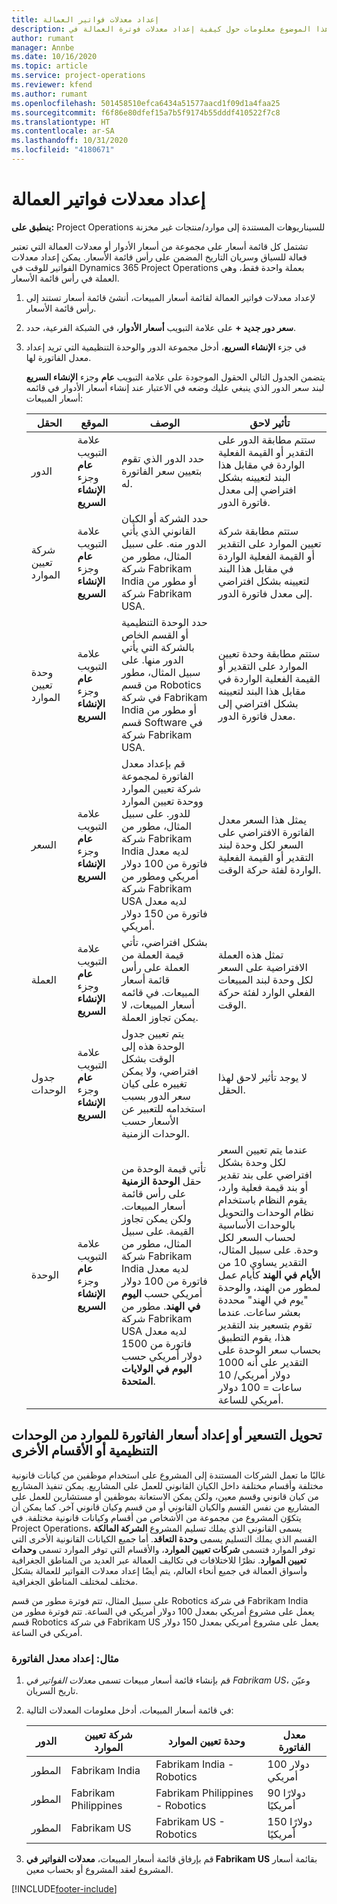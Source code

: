 ```yaml
---
title: إعداد معدلات فواتير العمالة
description: يقدم هذا الموضوع معلومات حول كيفية إعداد معدلات فوترة العمالة في Project Operations.
author: rumant
manager: Annbe
ms.date: 10/16/2020
ms.topic: article
ms.service: project-operations
ms.reviewer: kfend
ms.author: rumant
ms.openlocfilehash: 501458510efca6434a51577aacd1f09d1a4faa25
ms.sourcegitcommit: f6f86e80dfef15a7b5f9174b55dddf410522f7c8
ms.translationtype: HT
ms.contentlocale: ar-SA
ms.lasthandoff: 10/31/2020
ms.locfileid: "4180671"
---
```

# <a name="set-up-labor-bill-rates"></a>إعداد معدلات فواتير العمالة

**ينطبق على:** Project Operations للسيناريوهات المستندة إلى موارد/منتجات غير مخزنة‬

تشتمل كل قائمة أسعار على مجموعة من أسعار الأدوار أو معدلات العمالة التي تعتبر فعالة للسياق وسريان التاريخ المضمن على رأس قائمة الأسعار. يمكن إعداد معدلات الفواتير للوقت في Dynamics 365 Project Operations بعملة واحدة فقط، وهي العملة في رأس قائمة الأسعار.

1. لإعداد معدلات فواتير العمالة لقائمة أسعار المبيعات، أنشئ قائمة أسعار تستند إلى رأس قائمة الأسعار. 
2. على علامة التبويب **أسعار الأدوار**، في الشبكة الفرعية، حدد **‎+ سعر دور جديد**. 
3. في جزء **الإنشاء السريع**، أدخل مجموعة الدور والوحدة التنظيمية التي تريد إعداد معدل الفاتورة لها.

   يتضمن الجدول التالي الحقول الموجودة على علامة التبويب **عام** وجزء **الإنشاء السريع** لبند سعر الدور الذي ينبغي عليك وضعه في الاعتبار عند إنشاء أسعار الأدوار في قائمه أسعار المبيعات:

    | الحقل | الموقع | ‏‏الوصف | تأثير لاحق |
    | --- | --- | --- | --- |
    | الدور | علامة التبويب **عام** وجزء **الإنشاء السريع** | حدد الدور الذي تقوم بتعيين سعر الفاتورة له. | ستتم مطابقة الدور على التقدير أو القيمة الفعلية الواردة في مقابل هذا البند لتعيينه بشكل افتراضي إلى معدل فاتورة الدور. |
    | شركة تعيين الموارد‬ | علامة التبويب **عام** وجزء **الإنشاء السريع** | حدد الشركة أو الكيان القانوني الذي يأتي الدور منه. على سبيل المثال، مطور من شركة Fabrikam India أو مطور من شركة Fabrikam USA. | ستتم مطابقة شركة تعيين الموارد على التقدير أو القيمة الفعلية الواردة في مقابل هذا البند لتعيينه بشكل افتراضي إلى معدل فاتورة الدور. |
    | وحدة تعيين الموارد | علامة التبويب **عام** وجزء **الإنشاء السريع** | حدد الوحدة التنظيمية أو القسم الخاص بالشركة التي يأتي الدور منها. على سبيل المثال، مطور من قسم Robotics في شركة Fabrikam India أو مطور من قسم Software في شركة Fabrikam USA. | ستتم مطابقة وحدة تعيين الموارد على التقدير أو القيمة الفعلية الواردة في مقابل هذا البند لتعيينه بشكل افتراضي إلى معدل فاتورة الدور. |
    | السعر | علامة التبويب **عام** وجزء **الإنشاء السريع** | قم بإعداد معدل الفاتورة لمجموعة شركة تعيين الموارد ووحدة تعيين الموارد للدور. على سبيل المثال، مطور من شركة Fabrikam India لديه معدل فاتورة من 100 دولار أمريكي ومطور من شركة Fabrikam USA لديه معدل فاتورة من 150 دولار أمريكي. | يمثل هذا السعر معدل الفاتورة الافتراضي على السعر لكل وحدة لبند التقدير أو القيمة الفعلية الواردة لفئة حركة الوقت. |
    | ‏‏العملة | علامة التبويب **عام** وجزء **الإنشاء السريع**| بشكل افتراضي، تأتي قيمة العملة من العملة على رأس قائمة أسعار المبيعات. في قائمه أسعار المبيعات، لا يمكن تجاوز العملة. | تمثل هذه العملة الافتراضية على السعر لكل وحدة لبند المبيعات الفعلي الوارد لفئة حركة الوقت. |
    | جدول الوحدات | علامة التبويب **عام** وجزء **الإنشاء السريع** | يتم تعيين جدول الوحدة هذه إلى الوقت بشكل افتراضي، ولا يمكن تغييره على كيان سعر الدور بسبب استخدامه للتعبير عن الأسعار حسب الوحدات الزمنية. | لا يوجد تأثير لاحق لهذا الحقل. |
    | الوحدة | علامة التبويب **عام** وجزء **الإنشاء السريع** | تأتي قيمة الوحدة من حقل **الوحدة الزمنية** على رأس قائمة أسعار المبيعات. ولكن يمكن تجاوز القيمة. على سبيل المثال، مطور من شركة Fabrikam India لديه معدل فاتورة من 100 دولار أمريكي حسب **اليوم في الهند**. مطور من شركة Fabrikam USA لديه معدل فاتورة من 1500 دولار أمريكي حسب‬ **اليوم في الولايات المتحدة**. | عندما يتم تعيين السعر لكل وحدة بشكل افتراضي على بند تقدير أو بند قيمة فعلية وارد، يقوم النظام باستخدام نظام الوحدات والتحويل بالوحدات الأساسية لحساب السعر لكل وحدة. على سبيل المثال، التقدير يساوي 10 من **الأيام في الهند** كأيام عمل لمطور من الهند، والوحدة "يوم في الهند" محددة بعشر ساعات. عندما تقوم بتسعير بند التقدير هذا، يقوم التطبيق بحساب سعر الوحدة على التقدير على أنه 1000 دولار أمريكي/ 10 ساعات = 100 دولار أمريكي للساعة. |

## <a name="transfer-pricing-or-set-up-bill-rates-for-resources-from-other-organizational-units-or-divisions"></a>تحويل التسعير أو إعداد أسعار الفاتورة للموارد من الوحدات التنظيمية أو الأقسام الأخرى 

غالبًا ما تعمل الشركات المستندة إلى المشروع على استخدام موظفين من كيانات قانونية مختلفة وأقسام مختلفة داخل الكيان القانوني للعمل على المشاريع. يمكن تنفيذ المشاريع من كيان قانوني وقسم معين، ولكن يمكن الاستعانة بموظفين أو مستشارين للعمل على المشاريع من نفس القسم والكيان القانوني أو من قسم وكيان قانوني آخر. كما يمكن أن يتكوّن المشروع من مجموعة من الأشخاص من أقسام وكيانات قانونية مختلفة. في Project Operations، يسمى القانوني الذي يملك تسليم المشروع **الشركة المالكة** القسم الذي يملك التسليم يسمى **وحدة التعاقد**. أما جميع الكيانات القانونية الأخرى التي توفر الموارد فتسمى **شركات تعيين الموارد**، والأقسام التي توفر الموارد تسمى **وحدات تعيين الموارد**. نظرًا للاختلافات في تكاليف العمالة عبر العديد من المناطق الجغرافية وأسواق العمالة في جميع أنحاء العالم، يتم أيضًا إعداد معدلات الفواتير للعمالة بشكل مختلف لمختلف المناطق الجغرافية.

على سبيل المثال، تتم فوترة مطور من قسم Robotics في شركة Fabrikam India يعمل على مشروع أمريكي بمعدل 100 دولار أمريكي في الساعة. تتم فوترة مطور من قسم Robotics في شركة Fabrikam US يعمل على مشروع أمريكي بمعدل 150 دولار أمريكي في الساعة. 

### <a name="example-set-up-a-bill-rate"></a>مثال: إعداد معدل الفاتورة 

1. قم بإنشاء قائمة أسعار مبيعات تسمى *معدلات الفواتير في Fabrikam US*، وعيّن تاريخ السريان.
2. في قائمة أسعار المبيعات، أدخل معلومات المعدلات التالية:

    | الدور | شركة تعيين الموارد‬ | وحدة تعيين الموارد | معدل الفاتورة |
    | --- | --- | --- | --- |
    | المطور | Fabrikam India | Fabrikam India - Robotics | 100 دولار أمريكي |
    | المطور | Fabrikam Philippines | Fabrikam Philippines - Robotics | 90 دولارًا أمريكيًا |
    | المطور | Fabrikam US | Fabrikam US - Robotics | 150 دولارًا أمريكيًا |

3. قم بإرفاق قائمة أسعار المبيعات، **معدلات الفواتير في Fabrikam US** بقائمة أسعار المشروع لعقد المشروع أو بحساب معين.


[!INCLUDE[footer-include](../includes/footer-banner.md)]